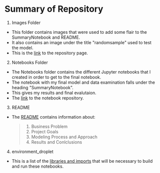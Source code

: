 # Summary of Repository
1. Images Folder
 - This folder contains images that were used to add some flair to the SummaryNotebook and README.
  - It also contains an image under the title "randomsample" used to test the model.
 - This is the <a href=https://github.com/PattiCakes59/Sport-Classification/tree/main/NotebookImages>link</a> to the repository page.
2. Notebooks Folder
 - The Notebooks folder contains the different Jupyter notebooks that I created in order to get to the final notebook.
 - The notebook with my final model and data examination falls under the heading "SummaryNotebook".
  - This gives my results and final evalutaion.
 - The <a href=https://github.com/PattiCakes59/Sport-Classification/tree/main/Notebooks>link</a> to the notebook repository.
3. README
 - The <a href=https://github.com/PattiCakes59/Sport-Classification/blob/main/README.md>README</a> contains information about:
   >1. Business Problem
   >2. Project Goals
   >3. Modeling Process and Approach
   >4. Results and Conlclusions
4. environment_droplet
 - This is a list of the <a href=https://github.com/PattiCakes59/Sport-Classification/blob/main/environment_droplet.yml>libraries and imports</a> that will be necessary to build and run these notebooks.

